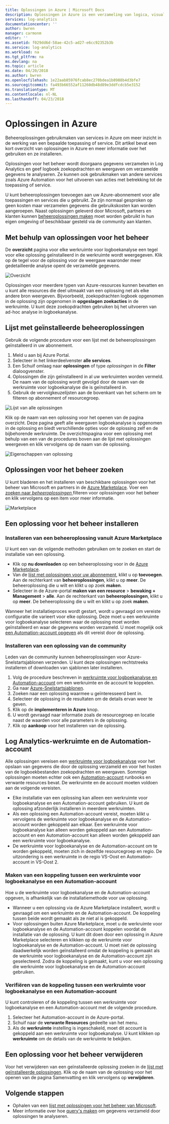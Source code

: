 ```yaml
---
title: Oplossingen in Azure | Microsoft Docs
description: Oplossingen in Azure is een verzameling van logica, visualiseren en gegevens overname regels waarmee de metrische gegevens om een bepaald probleemgebied gedraaid.  In dit artikel bevat informatie over het installeren en gebruiken van oplossingen voor het beheer.
services: log-analytics
documentationcenter: ''
author: bwren
manager: carmonm
editor: ''
ms.assetid: f029dd6d-58ae-42c5-ad27-e6cc92352b3b
ms.service: log-analytics
ms.workload: na
ms.tgt_pltfrm: na
ms.devlang: na
ms.topic: article
ms.date: 04/20/2018
ms.author: bwren
ms.openlocfilehash: 1e22aab85976fcab8ec270bdea1b8988b4d3bfe7
ms.sourcegitcommit: fa493b66552af11260db48d89e3ddfcdcb5e3152
ms.translationtype: MT
ms.contentlocale: nl-NL
ms.lasthandoff: 04/23/2018
---
```

# <a name="management-solutions-in-azure"></a>Oplossingen in Azure
Beheeroplossingen gebruikmaken van services in Azure om meer inzicht in de werking van een bepaalde toepassing of service. Dit artikel bevat een kort overzicht van oplossingen in Azure en meer informatie over het gebruiken en ze installeren.

Oplossingen voor het beheer wordt doorgaans gegevens verzamelen in Log Analytics en geef logboek zoekopdrachten en weergaven om verzamelde gegevens te analyseren. Ze kunnen ook gebruikmaken van andere services zoals Azure Automation voor het uitvoeren van acties met betrekking tot de toepassing of service.

U kunt beheeroplossingen toevoegen aan uw Azure-abonnement voor alle toepassingen en services die u gebruikt. Ze zijn normaal gesproken op geen kosten maar verzamelen gegevens die gebruikskosten kan worden aangeroepen. Naast oplossingen geleverd door Microsoft, partners en klanten kunnen [beheeroplossingen maken](../operations-management-suite/operations-management-suite-solutions-creating.md) moet worden gebruikt in hun eigen omgeving of beschikbaar gesteld via de community aan klanten.

## <a name="using-management-solutions"></a>Met behulp van oplossingen voor het beheer
De **overzicht** pagina voor elke werkruimte voor logboekanalyse een tegel voor elke oplossing geïnstalleerd in de werkruimte wordt weergegeven. Klik op de tegel voor de oplossing voor de weergave waaronder meer gedetailleerde analyse opent de verzamelde gegevens.

![Overzicht](media/monitoring-solutions/overview.png)

Oplossingen voor meerdere typen van Azure-resources kunnen bevatten en u kunt alle resources die deel uitmaakt van een oplossing net als elke andere bron weergeven. Bijvoorbeeld, zoekopdrachten logboek opgenomen in de oplossing zijn opgenomen in **opgeslagen zoekacties** in de werkruimte. U kunt deze zoekopdrachten gebruiken bij het uitvoeren van ad-hoc analyse in logboekanalyse.

## <a name="list-installed-management-solutions"></a>Lijst met geïnstalleerde beheeroplossingen 
Gebruik de volgende procedure voor een lijst met de beheeroplossingen geïnstalleerd in uw abonnement.

1. Meld u aan bij Azure Portal.
2. Selecteer in het linkerdeelvenster **alle services**.
3. Een Schuif omlaag naar **oplossingen** of type *oplossingen* in de **Filter** dialoogvenster.
4. Oplossingen die zijn geïnstalleerd in al uw werkruimten worden vermeld. De naam van de oplossing wordt gevolgd door de naam van de werkruimte voor logboekanalyse die is geïnstalleerd in.
1. Gebruik de vervolgkeuzelijsten aan de bovenkant van het scherm om te filteren op abonnement of resourcegroep.


![Lijst van alle oplossingen](media/monitoring-solutions/list-solutions-all.png)

Klik op de naam van een oplossing voor het openen van de pagina overzicht. Deze pagina geeft alle weergaven logboekanalyse is opgenomen in de oplossing en biedt verschillende opties voor de oplossing zelf en de bijbehorende werkruimte. De overzichtspagina voor een oplossing met behulp van een van de procedures boven aan de lijst met oplossingen weergeven en klik vervolgens op de naam van de oplossing.

![Eigenschappen van oplossing](media/monitoring-solutions/solution-properties.png)


## <a name="find-management-solutions"></a>Oplossingen voor het beheer zoeken
U kunt bladeren en het installeren van beschikbare oplossingen voor het beheer van Microsoft en partners in de [Azure Marketplace](https://azuremarketplace.microsoft.com/marketplace). Voer een [zoeken naar *beheeroplossingen* ](https://azuremarketplace.microsoft.com/marketplace/apps/category/monitoring-management?page=1&subcategories=management-solutions) filteren voor oplossingen voor het beheer en klik vervolgens op een item voor meer informatie.

![Marketplace](media/monitoring-solutions/marketplace.png)

## <a name="install-a-management-solution"></a>Een oplossing voor het beheer installeren

### <a name="install-a-management-solution-from-the-azure-marketplace"></a>Installeren van een beheeroplossing vanuit Azure Marketplace
U kunt een van de volgende methoden gebruiken om te zoeken en start de installatie van een oplossing.

- Klik op **nu downloaden** op een beheeroplossing voor in de [Azure Marketplace](#find-management-solutions).
- Van de [lijst met oplossingen voor uw abonnement](#list-installed-management-solutions), klikt u op **toevoegen**. Aan de rechterkant van **beheeroplossingen**, klikt u op **meer**. De beheeroplossing die u wilt en klikt u op zoek **maken**.
- Selecteer in de Azure-portal **maken van een resource** > **bewaking + Management** > **alle**. Aan de rechterkant van **beheeroplossingen**, klikt u op **meer**. De beheeroplossing die u wilt en klikt u op zoek **maken**.

Wanneer het installatieproces wordt gestart, wordt u gevraagd om vereiste configuratie die varieert voor elke oplossing. Deze moet u een werkruimte voor logboekanalyse selecteren waar de oplossing moet worden geïnstalleerd en waar de gegevens worden verzameld. U moet mogelijk ook [een Automation-account opgeven](#log-analytics-workspace-and-automation-account) als dit vereist door de oplossing.

### <a name="install-a-solution-from-the-community"></a>Installeren van een oplossing van de community
Leden van de community kunnen beheeroplossingen voor Azure-Snelstartsjablonen verzenden. U kunt deze oplossingen rechtstreeks installeren of downloaden van sjablonen later installeren.

1. Volg de procedure beschreven in [werkruimte voor logboekanalyse en Automation-account](#log-analytics-workspace-and-automation-account) om een werkruimte en de account te koppelen.
2. Ga naar [Azure-Snelstartsjablonen](https://azure.microsoft.com/documentation/templates/). 
3. Zoeken naar een oplossing waarmee u geïnteresseerd bent in.
4. Selecteer de oplossing in de resultaten om de details ervan weer te geven.
5. Klik op de **implementeren in Azure** knop.
6. U wordt gevraagd naar informatie zoals de resourcegroep en locatie naast de waarden voor alle parameters in de oplossing.
7. Klik op **aankoop** voor het installeren van de oplossing.


## <a name="log-analytics-workspace-and-automation-account"></a>Log Analytics-werkruimte en de Automation-account
Alle oplossingen vereisen een [werkruimte voor logboekanalyse](../log-analytics/log-analytics-manage-access.md) voor het opslaan van gegevens die door de oplossing verzameld en voor het hosten van de logboekbestanden zoekopdrachten en weergaven. Sommige oplossingen moeten echter ook een [Automation-account](../automation/automation-security-overview.md#automation-account-overview) runbooks en verwante resources bevat. De werkruimte en de account moeten voldoen aan de volgende vereisten.

* Elke installatie van een oplossing kan alleen een werkruimte voor logboekanalyse en een Automation-account gebruiken. U kunt de oplossing afzonderlijk installeren in meerdere werkruimten.
* Als een oplossing een Automation-account vereist, moeten klikt u vervolgens de werkruimte voor logboekanalyse en de Automation-account worden gekoppeld aan elkaar. Een werkruimte voor logboekanalyse kan alleen worden gekoppeld aan een Automation-account en een Automation-account kan alleen worden gekoppeld aan een werkruimte voor logboekanalyse.
* De werkruimte voor logboekanalyse en de Automation-account om te worden gekoppeld, moeten zich in dezelfde resourcegroep en regio. De uitzondering is een werkruimte in de regio VS-Oost en Automation-account in VS-Oost 2.

### <a name="creating-a-link-between-a-log-analytics-workspace-and-automation-account"></a>Maken van een koppeling tussen een werkruimte voor logboekanalyse en een Automation-account
Hoe u de werkruimte voor logboekanalyse en de Automation-account opgeven, is afhankelijk van de installatiemethode voor uw oplossing.

* Wanneer u een oplossing via de Azure Marketplace installeert, wordt u gevraagd om een werkruimte en de Automation-account. De koppeling tussen beide wordt gemaakt als ze niet al is gekoppeld.
* Voor oplossingen buiten Azure Marketplace, moet u de werkruimte voor logboekanalyse en de Automation-account koppelen voordat de installatie van de oplossing. U kunt dit doen door een oplossing in Azure Marketplace selecteren en klikken op de werkruimte voor logboekanalyse en de Automation-account. U moet niet de oplossing daadwerkelijk worden geïnstalleerd omdat de koppeling is gemaakt als de werkruimte voor logboekanalyse en de Automation-account zijn geselecteerd. Zodra de koppeling is gemaakt, kunt u voor een oplossing die werkruimte voor logboekanalyse en de Automation-account gebruiken.

### <a name="verifying-the-link-between-a-log-analytics-workspace-and-automation-account"></a>Verifiëren van de koppeling tussen een werkruimte voor logboekanalyse en een Automation-account
U kunt controleren of de koppeling tussen een werkruimte voor logboekanalyse en een Automation-account met de volgende procedure.

1. Selecteer het Automation-account in de Azure-portal.
1. Schuif naar de **verwante Resources** gedeelte van het menu.
1. Als de **werkruimte** instelling is ingeschakeld, moet dit account is gekoppeld aan een werkruimte voor logboekanalyse. U kunt klikken op **werkruimte** om de details van de werkruimte te bekijken.

## <a name="remove-a-management-solution"></a>Een oplossing voor het beheer verwijderen
Voor het verwijderen van een geïnstalleerde oplossing zoeken in de [lijst met geïnstalleerde oplossingen](#list-installed-management-solutions). Klik op de naam van de oplossing voor het openen van de pagina Samenvatting en klik vervolgens op **verwijderen**.




## <a name="next-steps"></a>Volgende stappen
* Ophalen van een [lijst met oplossingen voor het beheer van Microsoft](monitoring-solutions-inventory.md).
* Meer informatie over hoe [query's maken](../log-analytics/log-analytics-log-searches.md) om gegevens verzameld door oplossingen te analyseren.

